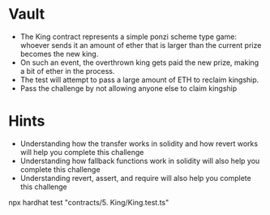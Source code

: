 # Vault

- The King contract represents a simple ponzi scheme type game: whoever sends it an amount of ether that is larger than the current prize becomes the new king.
- On such an event, the overthrown king gets paid the new prize, making a bit of ether in the process.
- The test will attempt to pass a large amount of ETH to reclaim kingship.
- Pass the challenge by not allowing anyone else to claim kingship

# Hints

- Understanding how the transfer works in solidity and how revert works will help you complete this challenge
- Understanding how fallback functions work in solidity will also help you complete this challenge
- Understanding revert, assert, and require will also help you complete this challenge

npx hardhat test "contracts/5. King/King.test.ts"